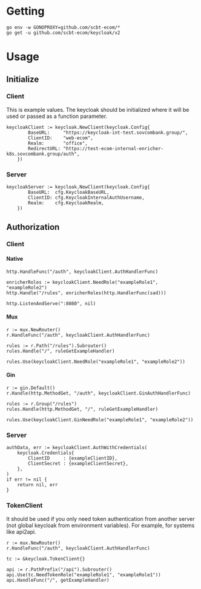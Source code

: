 # Getting #
```
go env -w GONOPROXY=github.com/scbt-ecom/*
go get -u github.com/scbt-ecom/keycloak/v2
```

# Usage #
## Initialize ##

### Client ###
This is example values. The keycloak should be initialized where it will be used or passed as a function parameter. 
```
keycloakClient := keycloak.NewClient(keycloak.Config{
		BaseURL:     "https://keycloak-int-test.sovcombank.group/",
		ClientID:    "web-ecom",
		Realm:       "office",
		RedirectURL: "https://test-ecom-internal-enricher-k8s.sovcombank.group/auth",
	})
```

### Server ###
```
keycloakServer := keycloak.NewClient(keycloak.Config{
        BaseURL:  cfg.KeycloakBaseURL,
        ClientID: cfg.KeycloakInternalAuthUsername,
        Realm:    cfg.KeycloakRealm,
    })
```
## Authorization ##
### Client ###
#### Native ####
```
http.HandleFunc("/auth", keycloakClient.AuthHandlerFunc)

enricherRoles := keycloakClient.NeedRole("exampleRole1", "exampleRole2")
http.Handle("/rules", enricherRoles(http.HandlerFunc(sad)))

http.ListenAndServe(":8080", nil)
```
#### Mux ####
```
r := mux.NewRouter()
r.HandleFunc("/auth", keycloakClient.AuthHandlerFunc)

rules := r.Path("/rules").Subrouter()
rules.Handle("/", ruleGetExampleHandler)

rules.Use(keycloakClient.NeedRole("exampleRole1", "exampleRole2"))
```
#### Gin ####
```
r := gin.Default()
r.Handle(http.MethodGet, "/auth", keycloakClient.GinAuthHandlerFunc)

rules := r.Group("/rules")
rules.Handle(http.MethodGet, "/", ruleGetExampleHandler)

rules.Use(keycloakClient.GinNeedRole("exampleRole1", "exampleRole2"))
```
### Server ###
```
authData, err := keycloakClient.AuthWithCredentials(
    keycloak.Credentials{
	    ClientID     : {exampleClientID},
	    ClientSecret : {exampleClientSecret},
    },
)
if err != nil {
    return nil, err
}
```

### TokenClient ###
It should be used if you only need token authentication from another server (not global keycloak from environment variables).
For example, for systems like api2api.  
```
r := mux.NewRouter()
r.HandleFunc("/auth", keycloakClient.AuthHandlerFunc)

tc := &keycloak.TokenClient{}

api := r.PathPrefix("/api").Subrouter()
api.Use(tc.NeedTokenRole("exampleRole1", "exampleRole1"))
api.HandleFunc("/", getExampleHandler)
```
